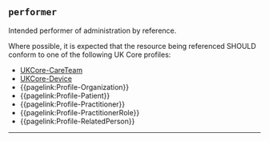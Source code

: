 ## `performer`

Intended performer of administration by reference. 

Where possible, it is expected that the resource being referenced SHOULD conform to one of the following UK Core profiles:
- [UKCore-CareTeam](https://simplifier.net/guide/UKCoreImplementationGuideAssetsinDevelopment/Home/ProfilesandExtensions/ProfileUKCore-CareTeam?version=current)
- [UKCore-Device](https://simplifier.net/guide/UKCoreImplementationGuideAssetsinDevelopment/Home/ProfilesandExtensions/ProfileUKCore-Device?version=current)
- {{pagelink:Profile-Organization}}
- {{pagelink:Profile-Patient}}
- {{pagelink:Profile-Practitioner}}
- {{pagelink:Profile-PractitionerRole}}
- {{pagelink:Profile-RelatedPerson}}

---
